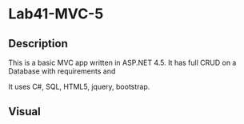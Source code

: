# Lab41-MVC-5

## Description
This is a basic MVC app written in ASP.NET 4.5. It has full CRUD on a Database with requirements and 

It uses C#, SQL, HTML5, jquery, bootstrap. 

## Visual
